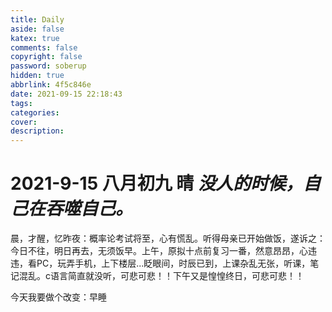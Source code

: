 ```yaml
---
title: Daily
aside: false
katex: true
comments: false
copyright: false
password: soberup
hidden: true
abbrlink: 4f5c846e
date: 2021-09-15 22:18:43
tags:
categories:
cover:
description:
---
```


# 2021-9-15  八月初九 晴 *没人的时候，自己在吞噬自己。*

​    晨，才醒，忆昨夜：概率论考试将至，心有慌乱。听得母亲已开始做饭，遂诉之：今日不往，明日再去，无须饭早。上午，原拟十点前复习一番，然意昂昂，心违违，看PC，玩弄手机，上下楼层\...眨眼间，时辰已到，上课杂乱无张，听课，笔记混乱。c语言简直就没听，可悲可悲！！下午又是惶惶终日，可悲可悲！！

今天我要做个改变：早睡
